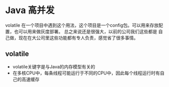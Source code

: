 # Java 高并发

volatile 在一个项目中遇到这个用法，这个项目是一个config包。可以用来存放配置，也可以用来做灰度部署。 总之来说还是很强大，以前的公司我们这些都是
自己做，现在在大公司里这些功能都有专人负责，感觉省了很多事情。

## volatile

- volatile关键字是与Java的内存模型有关的
- 在多核CPU中，每条线程可能运行于不同的CPU中，因此每个线程运行时有自己的高速缓存